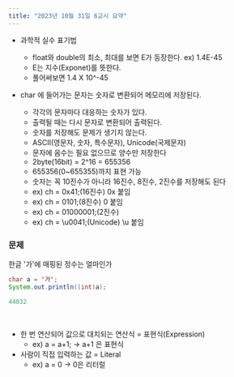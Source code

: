 ```yaml
---
title: "2023년 10월 31일 6교시 요약"
---
```


- 과학적 실수 표기법
  - float와 double의 최소, 최대를 보면 E가 등장한다. ex) 1.4E-45
  - E는 지수(Exponet)를 뜻한다.
  - 풀어써보면 1.4 X 10^-45

- char 에 들어가는 문자는 숫자로 변환되어 메모리에 저장된다.
  - 각각의 문자마다 대응하는 숫자가 있다.
  - 출력될 때는 다시 문자로 변환되어 출력된다.
  - 숫자를 저장해도 문제가 생기지 않는다.
  - ASCII(영문자, 숫자, 특수문자), Unicode(국제문자)
  - 문자에 음수는 필요 없으므로 양수만 저장한다
  - 2byte(16bit) = 2^16 = 655356 
  - 655356(0~655355)까지 표현 가능
  - 숫자는 꼭 10진수가 아니라 16진수, 8진수, 2진수를 저장해도 된다
  - ex) ch = 0x41;(16진수) 0x 붙임
  - ex) ch = 0101;(8진수)  0 붙임
  - ex) ch = 01000001;(2진수)
  - ex) ch = \u0041;(Unicode)  \u 붙임

### 문제
한글 '가'에 매핑된 정수는 얼마인가
```java
char a = '가';
System.out.println((int)a);
```
```java
44032
```
<br>

- 한 번 연산되어 값으로 대치되는 연산식 = 표현식(Expression)
  - ex) a = a+1; -> a+1 은 표현식
- 사람이 직접 입력하는 값 = Literal
  - ex) a = 0 -> 0은 리터럴
